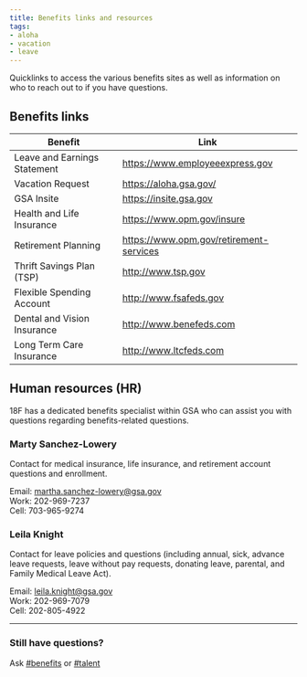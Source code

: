 ```yaml
---
title: Benefits links and resources
tags:
- aloha
- vacation
- leave
---
```


Quicklinks to access the various benefits sites as well as information on who to reach out to if you have questions.  

## Benefits links

Benefit | Link
-------|-----
Leave and Earnings Statement | <https://www.employeeexpress.gov>
Vacation Request | <https://aloha.gsa.gov/>
GSA Insite | <https://insite.gsa.gov>
Health and Life Insurance | <https://www.opm.gov/insure>
Retirement Planning | <https://www.opm.gov/retirement-services>
Thrift Savings Plan (TSP) | <http://www.tsp.gov>
Flexible Spending Account | <http://www.fsafeds.gov>
Dental and Vision Insurance | <http://www.benefeds.com>
Long Term Care Insurance | <http://www.ltcfeds.com>

## Human resources (HR)

18F has a dedicated benefits specialist within GSA who can assist you with questions regarding benefits-related questions.

### Marty Sanchez-Lowery

Contact for medical insurance, life insurance, and retirement account questions and enrollment.

Email: martha.sanchez-lowery@gsa.gov  
Work: 202-969-7237  
Cell: 703-965-9274

### Leila Knight

Contact for leave policies and questions (including annual, sick, advance leave requests, leave without pay requests, donating leave, parental, and Family Medical Leave Act).

Email: leila.knight@gsa.gov  
Work: 202-969-7079  
Cell: 202-805-4922

--------------------------------------------------------------------------------

### Still have questions?

Ask [#benefits](https://gsa-tts.slack.com/messages/benefits) or [#talent](https://gsa-tts.slack.com/messages/talent)
